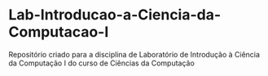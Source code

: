 # Lab-Introducao-a-Ciencia-da-Computacao-I
Repositório criado para a disciplina de Laboratório de Introdução à Ciência da Computação I do curso de Ciências da Computação
